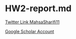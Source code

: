 # HW2-report.md


[Twitter Link MahsaSharifi11](https://twitter.com/MahsaSharifi11)

[Google Scholar Account](https://scholar.google.com/scholar?scilib=1&hl=en)
